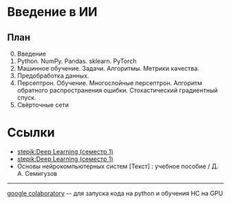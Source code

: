 # Введение в ИИ

## План
0. Введение
1. Python. NumPy. Pandas. sklearn. PyTorch
1. Машинное обучение. Задачи. Алгоритмы. Метрики качества.
1. Предобработка данных. 
1. Персептрон. Обучение.  Многослойные персептрон. Алгоритм обратного распространения ошибки. Стохастический градиентный спуск.
1. Свёрточные сети


# Ссылки
- [stepik:Deep Learning (семестр 1)](https://stepik.org/course/65389/syllabus)
- [stepik:Deep Learning (семестр 1)](https://stepik.org/course/65855/syllabus)
- Основы нейрокомпьютерных систем [Текст] : учебное пособие / Д. А. Семигузов

***
[google colaboratory](https://colab.research.google.com) -- для запуска кода на python и обучения НС на GPU
